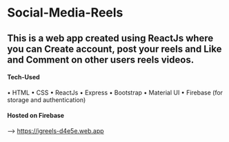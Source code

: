 # Social-Media-Reels
##  This is a web app created using ReactJs where you can Create account, post your reels and Like and Comment on other users reels videos.
#### Tech-Used
• HTML
• CSS
• ReactJs
• Express
• Bootstrap
• Material UI
• Firebase (for storage and authentication)

#### Hosted on Firebase
--> https://igreels-d4e5e.web.app
